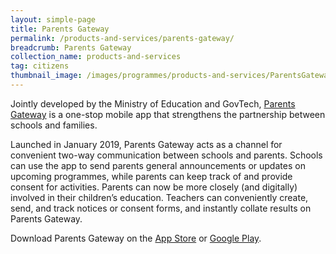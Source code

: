 ```yaml
---
layout: simple-page
title: Parents Gateway
permalink: /products-and-services/parents-gateway/
breadcrumb: Parents Gateway
collection_name: products-and-services
tag: citizens
thumbnail_image: /images/programmes/products-and-services/ParentsGateway.png
---
```


Jointly developed by the Ministry of Education and GovTech, [Parents Gateway](https://pg.moe.edu.sg/) is a one-stop mobile app that strengthens the partnership between schools and families.
 
Launched in January 2019, Parents Gateway acts as a channel for convenient two-way communication between schools and parents.  Schools can use the app to send parents general announcements or updates on upcoming programmes, while parents can keep track of and provide consent for activities. Parents can now be more closely (and digitally) involved in their children’s education. Teachers can conveniently create, send, and track notices or consent forms, and instantly collate results on Parents Gateway.
 
Download Parents Gateway on the [App Store](https://itunes.apple.com/sg/app/parents-gateway/id1267198708 ) or [Google Play](https://play.google.com/store/apps/details?id=com.moe.pgp ).
